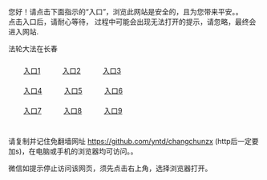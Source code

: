 您好！请点击下面指示的“入口”，浏览此网站是安全的，且为您带来平安。。 <br/>
点击入口后，请耐心等待， 过程中可能会出现无法打开的提示，请忽略，最终会进入网站. </br>

法轮大法在长春<br/>
<div style="padding:10px"><a style="margin:20px" target="_blank" href="https://d2wy3hxqkrjcv8.cloudfront.net/2Qpsp?vrcxy" id="ccLink1" rel="nofollow">入口1</a> <a target="_blank" style="margin:20px" href="https://d1dm4wm8620b9o.cloudfront.net/2Qpsp?qoiue" id="ccLink2" rel="nofollow">入口2</a> <a style="margin:20px" target="_blank" href="https://dxzho6n3oxu4y.cloudfront.net/2Qpsp?fgferft" id="ccLink3" rel="nofollow">入口3</a></div>

<div style="padding:10px" ><a style="margin:20px" target="_blank" href="https://d2wy3hxqkrjcv8.cloudfront.net/2Qpsp?vrcxy" id="ccLink4" rel="nofollow">入口4</a> <a style="margin:20px" href="https://d1dm4wm8620b9o.cloudfront.net/2Qpsp?qoiue" target="_blank" id="ccLink5" rel="nofollow">入口5</a> <a style="margin:20px" href="https://dxzho6n3oxu4y.cloudfront.net/2Qpsp?fgferft" target="_blank" id="ccLink6" rel="nofollow">入口6</a></div>

<div style="padding:10px"><a style="margin:20px" target="_blank" href="https://d2wy3hxqkrjcv8.cloudfront.net/2Qpsp?vrcxy" id="ccLink7" rel="nofollow">入口7</a> <a style="margin:20px" href="https://d1dm4wm8620b9o.cloudfront.net/2Qpsp?qoiue" target="_blank" id="ccLink8" rel="nofollow">入口8</a> <a style="margin:20px" target="_blank" href="https://dxzho6n3oxu4y.cloudfront.net/2Qpsp?fgferft" id="ccLink9" rel="nofollow">入口9</a></div>

<br/>



请复制并记住免翻墙网址 https://github.com/yntd/changchunzx (http后一定要加s)，在电脑或手机的浏览器均可访问。。<br/>

微信如提示停止访问该网页，须先点击右上角，选择浏览器打开。
